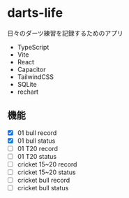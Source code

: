 # darts-life

日々のダーツ練習を記録するためのアプリ

- TypeScript
- Vite
- React
- Capacitor
- TailwindCSS
- SQLite
- rechart

## 機能

- [x] 01 bull record
- [x] 01 bull status
- [ ] 01 T20 record
- [ ] 01 T20 status
- [ ] cricket 15~20 record
- [ ] cricket 15~20 status
- [ ] cricket bull record
- [ ] cricket bull status

